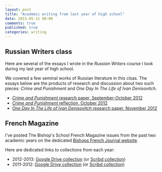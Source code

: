 ```yaml
---
layout: post
title: "Academic writing from last year of high school"
date: 2013-05-31 00:00
comments: true
published: true
categories: writing
---
```


## Russian Writers class

Here are several of the essays I wrote in the _Russian Writers_ course I took during my last year of high school.

We covered a few seminal works of Russian literature in this clsas. The essays below are the products of research and discussion about two such pieces: _Crime and Punishment_ and _One Day In The Life of Ivan Denisovitch_.

 * [_Crime and Punishment_ research paper, September-October 2012](https://dl.dropboxusercontent.com/u/88008064/Writing/Crime%20and%20Punishment%20Paper_1.4.pdf)
 * [_Crime and Punishment_ reflection, October 2012](https://dl.dropboxusercontent.com/u/88008064/Writing/Crime%20and%20Punishment%20Reflection%20Paper_1.pdf)
 * [_One Day In The Life of Ivan Denisovitch_ research paper, November 2012](https://dl.dropboxusercontent.com/u/88008064/Writing/One%20Day%20In%20The%20Life%20of%20Ivan%20Denisovitch_2.pdf)

## French Magazine

I've posted The Bishop's School French Magazine issues from the past two academic years on the dedicated [Bishops French Journal website](http://frenchjournal.bishopsstudent.org).

Here are dedicated links to collections from each year:

* 2012-2013: [Google Drive collection](http://bit.ly/14GMnVw) (or [Scribd collection](http://www.scribd.com/collections/4050117/2012-2013))
* 2011-2012: [Google Drive collection](http://bit.ly/11KILQf) (or [Scribd collection](http://www.scribd.com/collections/3667958/2011-2012))
